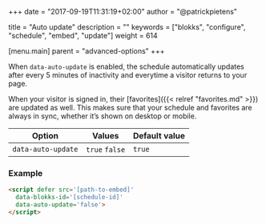 +++
date            = "2017-09-19T11:31:19+02:00"
author          = "@patrickpietens"

title           = "Auto update"
description     = ""
keywords        = ["blokks", "configure", "schedule", "embed", "update"]
weight          = 614

[menu.main]
parent          = "advanced-options"
+++

When `data-auto-update` is enabled, the schedule automatically updates after every 5 minutes of inactivity and everytime a visitor returns to your page.

When your visitor is signed in, their [favorites]({{< relref "favorites.md" >}}) are updated as well. This makes sure that your schedule and favorites are always in sync, whether it’s shown on desktop or mobile.

| Option | Values | Default value |
|--------|--------|---------------|
| `data-auto-update` | `true` `false` | `true`|

### Example

```html
<script	defer src='[path-to-embed]'
  data-blokks-id='[schedule-id]'
  data-auto-update='false'>
</script>
```
